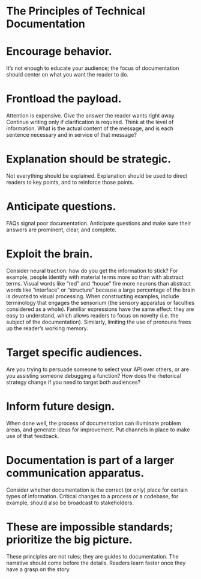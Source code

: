 # The Principles of Technical Documentation

Encourage behavior.
===================

It’s not enough to educate your audience; the focus of documentation
should center on what you want the reader to do.

Frontload the payload.
======================

Attention is expensive. Give the answer the reader wants right away.
Continue writing only if clarification is required. Think at the level
of information. What is the actual content of the message, and is each
sentence necessary and in service of that message?

Explanation should be strategic.
================================

Not everything should be explained. Explanation should be used to direct
readers to key points, and to reinforce those points.

Anticipate questions.
=====================

FAQs signal poor documentation. Anticipate questions and make sure their
answers are prominent, clear, and complete.

Exploit the brain.
==================

Consider neural traction: how do you get the information to stick? For
example, people identify with material terms more so than with abstract
terms. Visual words like “red” and “house” fire more neurons than
abstract words like “interface” or “structure” because a large
percentage of the brain is devoted to visual processing. When
constructing examples, include terminology that engages the sensorium
(the sensory apparatus or faculties considered as a whole). Familiar
expressions have the same effect: they are easy to understand, which
allows readers to focus on novelty (i.e. the subject of the
documentation). Similarly, limiting the use of pronouns frees up the
reader’s working memory.

Target specific audiences.
==========================

Are you trying to persuade someone to select your API over others, or
are you assisting someone debugging a function? How does the rhetorical
strategy change if you need to target both audiences?

Inform future design.
=====================

When done well, the process of documentation can illuminate problem
areas, and generate ideas for improvement. Put channels in place to make
use of that feedback.

Documentation is part of a larger communication apparatus.
==========================================================

Consider whether documentation is the correct (or only) place for
certain types of information. Critical changes to a process or a
codebase, for example, should also be broadcast to stakeholders.

These are impossible standards; prioritize the big picture.
===========================================================

These principles are not rules; they are guides to documentation. The
narrative should come before the details. Readers learn faster once they
have a grasp on the story.
